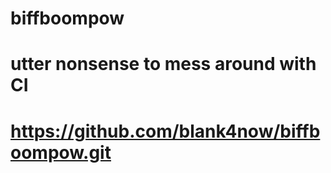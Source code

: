 # biffboompow
#
# utter nonsense to mess around with CI
#
# https://github.com/blank4now/biffboompow.git
